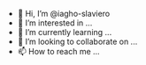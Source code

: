 - 👋 Hi, I’m @iagho-slaviero
- 👀 I’m interested in ...
- 🌱 I’m currently learning ...
- 💞️ I’m looking to collaborate on ...
- 📫 How to reach me ...

<!---
iagho-slaviero/iagho-slaviero is a ✨ special ✨ repository because its `README.md` (this file) appears on your GitHub profile.
You can click the Preview link to take a look at your changes.
--->
